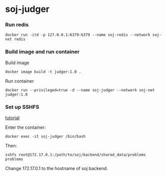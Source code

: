 # soj-judger
### Run redis
```
docker run -itd -p 127.0.0.1:6379:6379 --name soj-redis --network soj-net redis
```
### Build image and run container
Build image

```
docker image build -t judger:1.0 .
```
Run container
```
docker run --privileged=true -d --name soj-judger --network soj-net judger:1.0
```
### Set up SSHFS
[tutorial](https://www.linode.com/docs/networking/ssh/using-sshfs-on-linux/)

Enter the container:
```
docker exec -it soj-judger /bin/bash
```

Then:
```
sshfs root@172.17.0.1:/path/to/soj/backend/shared_data/problems problems
```
Change 172.17.0.1 to the hostname of soj backend.
